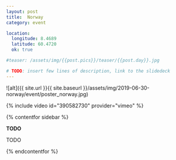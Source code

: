 ```yaml
---
layout: post
title:  Norway
category: event

location:
  longitude: 8.4689
  latitude: 60.4720
  ok: true

#teaser: /assets/img/{{post.pics}}/teaser/{{post.day}}.jpg

# TODO: insert few lines of description, link to the slidedeck
---
```


![alt]({{ site.url }}{{ site.baseurl }}/assets/img/2019-06-30-norway/event/poster_norway.jpg)

{% include video id="390582730" provider="vimeo" %}


{% contentfor sidebar %}

**TODO**  
  
TODO

{% endcontentfor %}